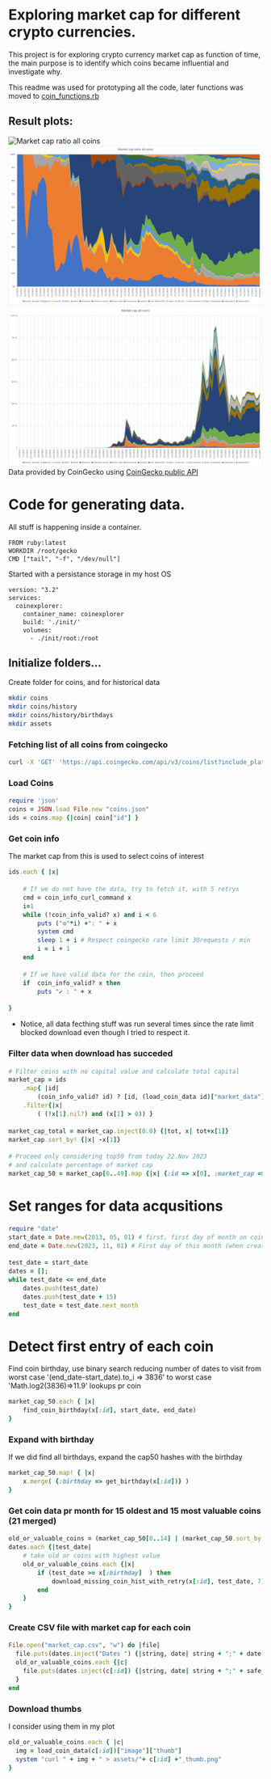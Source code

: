 # Exploring market cap for different crypto currencies.
This project is for exploring crypto currency market cap as function of time, the main purpose is to identify which coins became influential and investigate why.

This readme was used for prototyping all the code, later functions was moved to [coin_functions.rb](coin_functions.rb)

## Result plots:

![Market cap ratio all coins](plots/market_cap_ratio_all.png)
![Market cap ratio alt coins](plots/market_cap_ratio_alt_coins.png)
![Market cap alt coins](plots/market_cap_alt_coins.png)
Data provided by CoinGecko using [CoinGecko public API ](https://www.coingecko.com/api/documentation) 

# Code for generating data.
All stuff is happening inside a container.
```docker
FROM ruby:latest
WORKDIR /root/gecko
CMD ["tail", "-f", "/dev/null"] 
```

Started with a persistance storage in my host OS
```docker
version: "3.2"
services:
  coinexplorer:
    container_name: coinexplorer
    build: './init/'
    volumes:
      - ./init/root:/root 
```

## Initialize folders...
Create folder for coins, and for historical data
```bash
mkdir coins
mkdir coins/history
mkdir coins/history/birthdays
mkdir assets
```

### Fetching list of all coins from coingecko
```bash
curl -X 'GET' 'https://api.coingecko.com/api/v3/coins/list?include_platform=true' -H 'accept: application/json' >> coins.json
```

### Load Coins
```ruby
require 'json'
coins = JSON.load File.new "coins.json"
ids = coins.map {|coin| coin["id"] }
```

### Get coin info
The market cap from this is used to select coins of interest
```ruby
ids.each { |x|

    # If we do not have the data, try to fetch it, with 5 retrys
    cmd = coin_info_curl_command x
    i=1
    while (!coin_info_valid? x) and i < 6
        puts ("⚙"*i) +": " + x
        system cmd
        sleep 1 + i # Respect coingecko rate limit 30requests / min
        i = i + 1
    end
    
    # If we have valid data for the coin, then proceed
    if  coin_info_valid? x then
        puts "✔ : " + x

}
```
* Notice, all data fecthing stuff was run several times since the rate limit blocked download even though I tried to respect it.

### Filter data when download has succeded
```ruby
# Filter coins with no capital value and calculate total capital
market_cap = ids
    .map{ |id| 
        (coin_info_valid? id) ? [id, (load_coin_data id)["market_data"]["market_cap"]["usd"]] : [id, 0] }
    .filter{|x| 
        ( (!x[1].nil?) and (x[1] > 0)) }

market_cap_total = market_cap.inject(0.0) {|tot, x| tot+x[1]}
market_cap.sort_by! {|x| -x[1]}

# Proceed only considering top50 from today 22.Nov 2023
# and calculate percentage of market cap
market_cap_50 = market_cap[0..49].map {|x| {:id => x[0], :market_cap =>  x[1], :cap_ratio =>  x[1]/market_cap_total} }
```

# Set ranges for data acqusitions
```ruby
require "date"
start_date = Date.new(2013, 05, 01) # first, first day of month on coin gecko with any valid data
end_date = Date.new(2023, 11, 01) # First day of this month (when creating script)

test_date = start_date
dates = [];
while test_date <= end_date
    dates.push(test_date)
    dates.push(test_date + 15)
    test_date = test_date.next_month
end
```
# Detect first entry of each coin
Find coin birthday, use binary search reducing number of dates to visit from worst case '(end_date-start_date).to_i => 3836' to worst case 'Math.log2(3836)=>11.9' lookups pr coin
```ruby
market_cap_50.each { |x|
    find_coin_birthday(x[:id], start_date, end_date)
}
```

### Expand with birthday
If we did find all birthdays, 
expand the cap50 hashes with the birthday
```ruby
market_cap_50.map! { |x|
    x.merge( {:birthday => get_birthday(x[:id])} )
}
```

### Get coin data pr month for 15 oldest and 15 most valuable coins (21 merged)
```ruby
old_or_valuable_coins = (market_cap_50[0..14] | (market_cap_50.sort_by {|x| x[:birthday]}[0..14])).sort_by {|x| x[:birthday]}
dates.each {|test_date|
    # take old or coins with highest value
    old_or_valuable_coins.each {|x| 
        if (test_date >= x[:birthday]  ) then
            download_missing_coin_hist_with_retry(x[:id], test_date, 7)
        end
    }
}
```

### Create CSV file with market cap for each coin
```ruby
File.open("market_cap.csv", "w") do |file|
  file.puts(dates.inject("Dates ") {|string, date| string + ";" + date.strftime("%Y-%m-%d")})
  old_or_valuable_coins.each {|c|
    file.puts(dates.inject(c[:id]) {|string, date| string + ";" + safe_get_coin_market_cap(c[:id], date).to_s} )
  }
end
```

### Download thumbs
I consider using them in my plot
```ruby
old_or_valuable_coins.each { |c|
  img = load_coin_data(c[:id])["image"]["thumb"]
  system "curl " + img + " > assets/"+ c[:id] +"_thumb.png"
}
```
